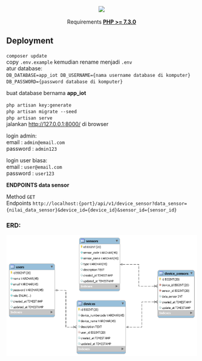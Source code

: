 <p align="center"><img src="https://res.cloudinary.com/dtfbvvkyp/image/upload/v1566331377/laravel-logolockup-cmyk-red.svg" width="400"></p>

<p align="center">
    Requirements <a href="https://www.php.net/downloads.php"><b>PHP >= 7.3.0</b></a>
</p>

## Deployment

`composer update`<br>
copy `.env.example` kemudian rename menjadi `.env`<br>
atur database:<br>
`DB_DATABASE=app_iot
DB_USERNAME={nama username database di komputer}
DB_PASSWORD={password database di komputer}`<br>

buat database bernama <b>app_iot</b><br>

`php artisan key:generate`<br>
`php artisan migrate --seed`<br>
`php artisan serve`<br>
jalankan http://127.0.0.1:8000/ di browser<br>

login admin:<br>
email : `admin@email.com`<br>
password : `admin123`<br>

login user biasa:<br>
email : `user@email.com`<br>
password : `user123`<br>


**ENDPOINTS data sensor**

Method `GET` <br>
Endpoints `http://localhost:{port}/api/v1/device_sensor?data_sensor={nilai_data_sensor}&device_id={device_id}&sensor_id={sensor_id}`

### ERD:
<img src="ERD.png" align="center">
